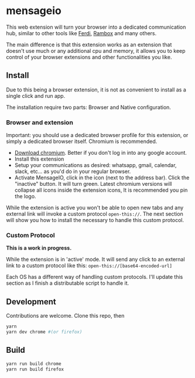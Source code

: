 # mensageio

This web extension will turn your browser into a dedicated communication hub, similar to other tools like [Ferdi](https://getferdi.com/), [Rambox](https://rambox.app/) and many others.

The main difference is that this extension works as an extension that doesn't use much or any additional cpu and memory, it allows you to keep control of your browser extensions and other functionalities you like.

## Install

Due to this being a browser extension, it is not as convenient to install as a single click and run app.

The installation require two parts: Browser and Native configuration.

### Browser and extension

Important: you should use a dedicated browser profile for this extension, or simply a dedicated browser itself. Chromium is recommended.

- [Download chromium](https://www.chromium.org/getting-involved/download-chromium). Better if you don't log in into any google account.
- Install this extension
- Setup your communications as desired: whatsapp, gmail, calendar, slack, etc... as you'd do in your regular browser.
- Activate MensageIO, click in the icon (next to the address bar). Click the "inactive" button. It will turn green. Latest chromium versions will collapse all icons inside the extension icons, It is recommended you pin the logo.

While the extension is active you won't be able to open new tabs and any external link will invoke a custom protocol `open-this://`. The next section will show you how to install the necessary to handle this custom protocol.

### Custom Protocol

**This is a work in progress.**

While the extension is in 'active' mode. It will send any click to an external link to a custom protocol like this: `open-this://[base64-encoded-url]`

Each OS has a different way of handling custom protocols. I'll update this section as I finish a distributable script to handle it.

## Development

Contributions are welcome. Clone this repo, then

```bash
yarn
yarn dev chrome #(or firefox)
```

## Build

```bash
yarn run build chrome
yarn run build firefox
```
